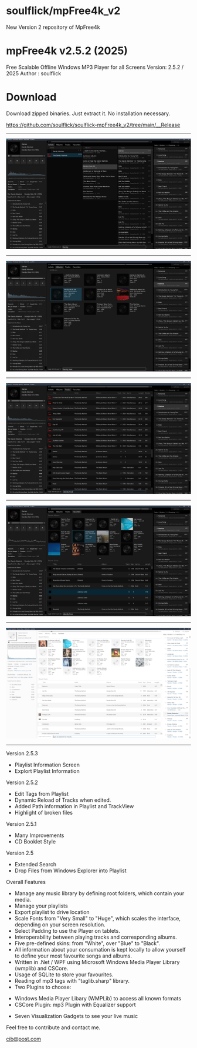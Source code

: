 # soulflick/mpFree4k_v2
 New Version 2 repository of MpFree4k

mpFree4k v2.5.2 (2025)
=============================================================================

Free Scalable Offline Windows MP3 Player for all Screens
Version: 2.5.2 / 2025
Author : soulflick

# Download

Download zipped binaries. Just extract it. No installation necessary.
 
 https://github.com/soulflick/soulflick-mpFree4k_v2/tree/main/__Release

-----------------------------------------------------------------------------

![alt text](https://github.com/soulflick/soulflick-mpFree4k_v2/blob/main/Screenshots/artists.png?raw=true)

-----------------------------------------------------------------------------

![alt text](https://github.com/soulflick/soulflick-mpFree4k_v2/blob/main/Screenshots/albums.png?raw=true)

-----------------------------------------------------------------------------

![alt text](https://github.com/soulflick/soulflick-mpFree4k_v2/blob/main/Screenshots/tracks.png?raw=true)

-----------------------------------------------------------------------------

![alt text](https://github.com/soulflick/soulflick-mpFree4k_v2/blob/main/Screenshots/favorites.png?raw=true)

-----------------------------------------------------------------------------

![alt text](https://github.com/soulflick/soulflick-mpFree4k_v2/blob/main/Screenshots/white_favourites.png?raw=true)

-----------------------------------------------------------------------------

Version 2.5.3

- Playlist Information Screen
- Explort Playlist Information

Version 2.5.2

- Edit Tags from Playlist
- Dynamic Reload of Tracks when edited.
- Added Path information in Playlist and TrackView
- Highlight of broken files

Version 2.5.1

- Many Improvements
- CD Booklet Style

Version 2.5

- Extended Search
- Drop Files from Windows Explorer into Playlist

Overall Features

- Manage any music library by defining root folders, which contain your media.
- Manage your playlists
- Export playlist to drive location
- Scale Fonts from "Very Small" to "Huge", which scales the interface, depending 
  on your screen resolution.
- Select Padding to use the Player on tablets.
- Interoperability between playing tracks and corresponding albums.
- Five pre-defined skins: from "White", over "Blue" to "Black".
- All information about your consumation is kept locally to allow yourself to
  define your most favourite songs and albums.
- Written in .Net / WPF using Microsoft Windows Media Player Library (wmplib)
  and CSCore.
- Usage of SQLite to store your favourites.
- Reading of mp3 tags with "taglib.sharp" library.
- Two Plugins to choose:
* Windows Media Player Libary (WMPLib) to access all known formats
* CSCore Plugin: mp3 Plugin with Equalizer support
- Seven Visualization Gadgets to see your live music

Feel free to contribute and contact me.

cib@post.com
